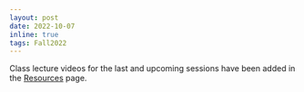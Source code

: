 ```yaml
---
layout: post
date: 2022-10-07
inline: true
tags: Fall2022
---
```


Class lecture videos for the last and upcoming sessions have been added in the [Resources](/Fall2022/resources/) page.
